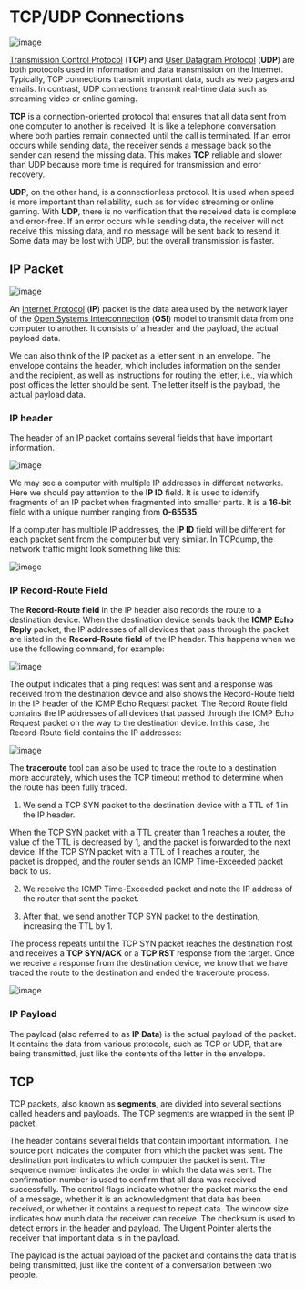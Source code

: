 # TCP/UDP Connections

![image](https://github.com/user-attachments/assets/b57cc232-4b6f-485a-837a-ba3d84c0bd55)

[Transmission Control Protocol](https://en.wikipedia.org/wiki/Transmission_Control_Protocol) (**TCP**) and [User Datagram Protocol](https://en.wikipedia.org/wiki/User_Datagram_Protocol) (**UDP**) are both protocols used in information and data transmission on the Internet. Typically, TCP connections transmit important data, such as web pages and emails. In contrast, UDP connections transmit real-time data such as streaming video or online gaming.

**TCP** is a connection-oriented protocol that ensures that all data sent from one computer to another is received. It is like a telephone conversation where both parties remain connected until the call is terminated. If an error occurs while sending data, the receiver sends a message back so the sender can resend the missing data. This makes **TCP** reliable and slower than UDP because more time is required for transmission and error recovery.

**UDP**, on the other hand, is a connectionless protocol. It is used when speed is more important than reliability, such as for video streaming or online gaming. With **UDP**, there is no verification that the received data is complete and error-free. If an error occurs while sending data, the receiver will not receive this missing data, and no message will be sent back to resend it. Some data may be lost with UDP, but the overall transmission is faster.

## IP Packet

![image](https://github.com/user-attachments/assets/c33d646e-60ef-45f0-be20-11caddee5bdb)

An [Internet Protocol](https://en.wikipedia.org/wiki/Internet_Protocol) (**IP**) packet is the data area used by the network layer of the [Open Systems Interconnection](https://en.wikipedia.org/wiki/OSI_model) (**OSI**) model to transmit data from one computer to another. It consists of a header and the payload, the actual payload data.

We can also think of the IP packet as a letter sent in an envelope. The envelope contains the header, which includes information on the sender and the recipient, as well as instructions for routing the letter, i.e., via which post offices the letter should be sent. The letter itself is the payload, the actual payload data.

### IP header

The header of an IP packet contains several fields that have important information.

![image](https://github.com/user-attachments/assets/709139a2-965e-46e7-8a20-00cf92fe32ec)

We may see a computer with multiple IP addresses in different networks. Here we should pay attention to the **IP ID** field. It is used to identify fragments of an IP packet when fragmented into smaller parts. It is a **16-bit** field with a unique number ranging from **0-65535**.

If a computer has multiple IP addresses, the **IP ID** field will be different for each packet sent from the computer but very similar. In TCPdump, the network traffic might look something like this:

![image](https://github.com/user-attachments/assets/b7ade117-89f2-428d-adc6-22e45ceb4fe0)

### IP Record-Route Field

The **Record-Route field** in the IP header also records the route to a destination device. When the destination device sends back the **ICMP Echo Reply** packet, the IP addresses of all devices that pass through the packet are listed in the **Record-Route field** of the IP header. This happens when we use the following command, for example:

![image](https://github.com/user-attachments/assets/11f25e9b-fb86-4a8d-a9ba-7d691da17107)

The output indicates that a ping request was sent and a response was received from the destination device and also shows the Record-Route field in the IP header of the ICMP Echo Request packet. The Record Route field contains the IP addresses of all devices that passed through the ICMP Echo Request packet on the way to the destination device. In this case, the Record-Route field contains the IP addresses:

![image](https://github.com/user-attachments/assets/507d90ed-dbef-452e-922c-5d8f64229069)

The **traceroute** tool can also be used to trace the route to a destination more accurately, which uses the TCP timeout method to determine when the route has been fully traced.

1. We send a TCP SYN packet to the destination device with a TTL of 1 in the IP header.

When the TCP SYN packet with a TTL greater than 1 reaches a router, the value of the TTL is decreased by 1, and the packet is forwarded to the next device. If the TCP SYN packet with a TTL of 1 reaches a router, the     
packet is dropped, and the router sends an ICMP Time-Exceeded packet back to us.

2. We receive the ICMP Time-Exceeded packet and note the IP address of the router that sent the packet.

3. After that, we send another TCP SYN packet to the destination, increasing the TTL by 1.

The process repeats until the TCP SYN packet reaches the destination host and receives a **TCP SYN/ACK** or a **TCP RST** response from the target. Once we receive a response from the destination device, we know that we have traced the route to the destination and ended the traceroute process.

![image](https://github.com/user-attachments/assets/9b84854f-2a54-4a7b-b2ab-f04ad940d3e8)

### IP Payload

The payload (also referred to as **IP Data**) is the actual payload of the packet. It contains the data from various protocols, such as TCP or UDP, that are being transmitted, just like the contents of the letter in the envelope.

## TCP

TCP packets, also known as **segments**, are divided into several sections called headers and payloads. The TCP segments are wrapped in the sent IP packet.

The header contains several fields that contain important information. The source port indicates the computer from which the packet was sent. The destination port indicates to which computer the packet is sent. The sequence number indicates the order in which the data was sent. The confirmation number is used to confirm that all data was received successfully. The control flags indicate whether the packet marks the end of a message, whether it is an acknowledgment that data has been received, or whether it contains a request to repeat data. The window size indicates how much data the receiver can receive. The checksum is used to detect errors in the header and payload. The Urgent Pointer alerts the receiver that important data is in the payload.

The payload is the actual payload of the packet and contains the data that is being transmitted, just like the content of a conversation between two people.
